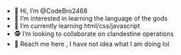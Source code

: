 - 👋 Hi, I’m @CodeBro2468
- 👀 I’m interested in learning the language of the gods
- 🌱 I’m currently learning  html/css/javascript
- 🕵️ I’m looking to collaborate on clandestine operations 
- 🚀 Reach me here , I have not idea what I am doing lol

<!---
CodeBro2468/CodeBro2468 is a ✨ special ✨ repository because its `README.md` (this file) appears on your GitHub profile.
You can click the Preview link to take a look at your changes.
--->
